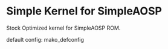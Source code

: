 Simple Kernel for SimpleAOSP
==================================

Stock Optimized kernel for SimpleAOSP ROM. 

default config: mako_defconfig
